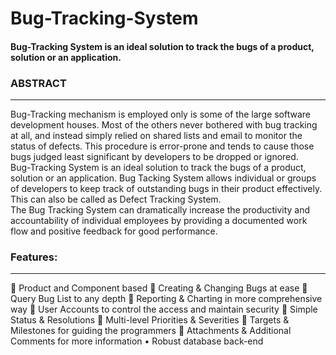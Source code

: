 <h1> Bug-Tracking-System</h1>
<h4>Bug-Tracking System is an ideal solution to track the bugs of a product, solution or an application.</h4>

<h3>ABSTRACT</h3>
<hr>
Bug-Tracking mechanism is employed only is some of the large software development houses. Most of the others never bothered with bug tracking at all, and instead simply relied on shared lists and email to monitor the status of defects. This procedure is error-prone and tends to cause those bugs judged least significant by developers to be dropped or ignored.
<br>	Bug-Tracking System is an ideal solution to track the bugs of a product, solution or an application. Bug Tacking System allows individual or groups of developers to keep track of outstanding bugs in their product effectively. This can also be called as Defect Tracking System.
<br>	The Bug Tracking System can dramatically increase the productivity and accountability of individual employees by providing a documented work flow and positive feedback for good performance.

<h3>Features:</h3>
<hr>
	Product and Component based
	Creating & Changing Bugs at ease
	Query Bug List to any depth
	Reporting & Charting in more comprehensive way
	User Accounts to control the access and maintain security
	Simple Status & Resolutions
	Multi-level Priorities & Severities
	Targets & Milestones for guiding the programmers
	Attachments & Additional Comments for more information
•	Robust database back-end


